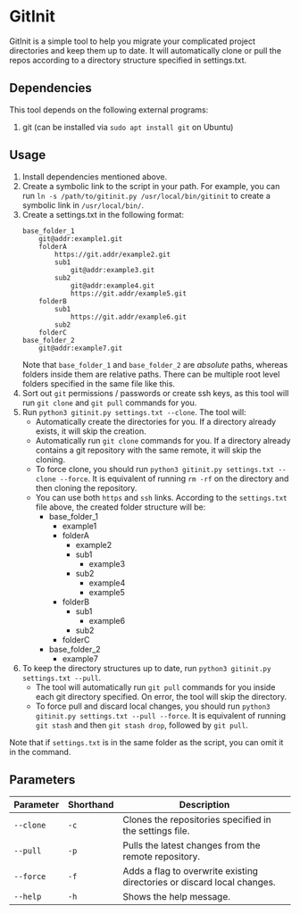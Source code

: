 # GitInit
GitInit is a simple tool to help you migrate your complicated project directories and keep them up to date. It will automatically clone or pull the repos according to a directory structure specified in settings.txt.
## Dependencies
This tool depends on the following external programs:
1. git (can be installed via `sudo apt install git` on Ubuntu)
## Usage
1. Install dependencies mentioned above.
1. Create a symbolic link to the script in your path. For example, you can run `ln -s /path/to/gitinit.py /usr/local/bin/gitinit` to create a symbolic link in `/usr/local/bin/`.
1. Create a settings.txt in the following format:
    ```
    base_folder_1
        git@addr:example1.git
        folderA
            https://git.addr/example2.git
            sub1
                git@addr:example3.git
            sub2
                git@addr:example4.git
                https://git.addr/example5.git
        folderB
            sub1
                https://git.addr/example6.git
            sub2
        folderC
    base_folder_2
        git@addr:example7.git
    ```
    Note that `base_folder_1` and `base_folder_2` are *absolute* paths, whereas folders inside them are relative paths. There can be multiple root level folders specified in the same file like this.
1. Sort out `git` permissions / passwords or create ssh keys, as this tool will run `git clone` and `git pull` commands for you.
1. Run `python3 gitinit.py settings.txt --clone`. The tool will:
    - Automatically create the directories for you. If a directory already exists, it will skip the creation.
    - Automatically run `git clone` commands for you. If a directory already contains a git repository with the same remote, it will skip the cloning.
    - To force clone, you should run `python3 gitinit.py settings.txt --clone --force`. It is equivalent of running `rm -rf` on the directory and then cloning the repository.
    - You can use both `https` and `ssh` links. According to the `settings.txt` file above, the created folder structure will be:
        - base_folder_1
            - example1
            - folderA
                - example2
                - sub1
                    - example3
                - sub2
                    - example4
                    - example5
            - folderB
                - sub1
                    - example6
                - sub2
            - folderC
        - base_folder_2
            - example7
1. To keep the directory structures up to date, run `python3 gitinit.py settings.txt --pull`. 
    - The tool will automatically run `git pull` commands for you inside each git directory specified. On error, the tool will skip the directory.
    - To force pull and discard local changes, you should run `python3 gitinit.py settings.txt --pull --force`. It is equivalent of running `git stash` and then `git stash drop`, followed by `git pull`.

Note that if `settings.txt` is in the same folder as the script, you can omit it in the command.
## Parameters
| Parameter | Shorthand | Description |
| --- | --- | --- |
| `--clone` | `-c` | Clones the repositories specified in the settings file. |
| `--pull` | `-p` | Pulls the latest changes from the remote repository. |
| `--force` | `-f` | Adds a flag to overwrite existing directories or discard local changes. |
| `--help` | `-h` | Shows the help message. |